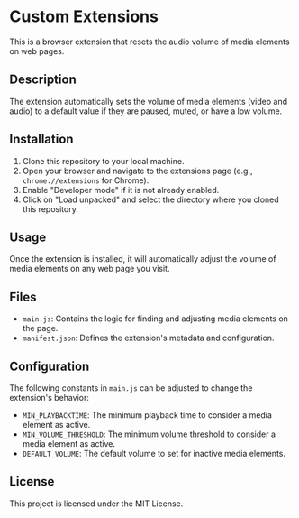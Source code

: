 # Custom Extensions

This is a browser extension that resets the audio volume of media elements on web pages.

## Description

The extension automatically sets the volume of media elements (video and audio) to a default value if they are paused, muted, or have a low volume.

## Installation

1. Clone this repository to your local machine.
2. Open your browser and navigate to the extensions page (e.g., `chrome://extensions` for Chrome).
3. Enable "Developer mode" if it is not already enabled.
4. Click on "Load unpacked" and select the directory where you cloned this repository.

## Usage

Once the extension is installed, it will automatically adjust the volume of media elements on any web page you visit.

## Files

- `main.js`: Contains the logic for finding and adjusting media elements on the page.
- `manifest.json`: Defines the extension's metadata and configuration.

## Configuration

The following constants in `main.js` can be adjusted to change the extension's behavior:

- `MIN_PLAYBACKTIME`: The minimum playback time to consider a media element as active.
- `MIN_VOLUME_THRESHOLD`: The minimum volume threshold to consider a media element as active.
- `DEFAULT_VOLUME`: The default volume to set for inactive media elements.

## License

This project is licensed under the MIT License.
